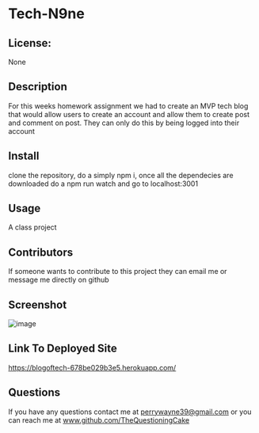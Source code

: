 # Tech-N9ne

## License: 
None

## Description
For this weeks homework assignment we had to create an MVP tech blog that would allow users to create an account and allow them to create post and comment on post. They can only do this by being logged into their account

## Install
clone the repository, do a simply npm i, once all the dependecies are downloaded  do a npm run watch and go to localhost:3001

## Usage
A class project

## Contributors
If someone wants to contribute to this project they can email me or message me  directly on github

## Screenshot
![image](https://github.com/TheQuestioningCake/tech-n9ne/assets/157550672/599c9362-4870-4594-bccf-f250feac8573)

## Link To Deployed Site
https://blogoftech-678be029b3e5.herokuapp.com/

## Questions
If you have any questions contact me at perrywayne39@gmail.com or you can reach me at www.github.com/TheQuestioningCake
